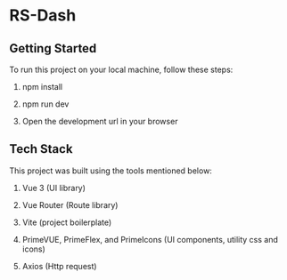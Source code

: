 # RS-Dash

## Getting Started

To run this project on your local machine, follow these steps:

1. npm install

2. npm run dev

3. Open the development url in your browser  



## Tech Stack

This project was built using the tools mentioned below:

1. Vue 3 (UI library)

2. Vue Router (Route library)

3. Vite (project boilerplate)

4. PrimeVUE, PrimeFlex, and PrimeIcons (UI components, utility css and icons)

5. Axios (Http request)
